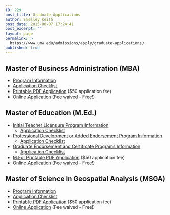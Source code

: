```yaml
---
ID: 229
post_title: Graduate Applications
author: Shelley Keith
post_date: 2015-08-07 17:24:41
post_excerpt: ""
layout: page
permalink: >
  https://www.umw.edu/admissions/apply/graduate-applications/
published: true
---
```

<h2>Master of Business Administration (MBA)</h2>
<ul>
	<li><a href="/admissions/graduate/degrees/mba/">Program Information</a></li>
	<li><a href="/admissions/graduate/degrees/mba/mba-checklist/">Application Checklist</a></li>
	<li><a href="/admissions/wp-content/uploads/sites/6/2015/08/MBA-Application.pdf">Printable PDF Application</a> ($50 application fee)</li>
	<li><a href="https://www.applyweb.com/umw/">Online Application</a> (Fee waived - Free!)</li>
</ul>
<h2>Master of Education (M.Ed.)</h2>
<ul>
	<li><a href="/admissions/graduate/degrees/med-teacher-licensure/">Initial Teacher Licensure Program Information</a>
<ul>
	<li><a href="/admissions/graduate/degrees/med-teacher-licensure/med-licensure-checklist/">Application Checklist</a></li>
</ul>
</li>
	<li><a href="/admissions/graduate/degrees/med-profdev/">Professional Development or Added Endorsement Program Information</a>
<ul>
	<li><a href="/admissions/graduate/degrees/med-profdev/med-profdev-checklist/">Application Checklist</a></li>
</ul>
</li>
	<li><a href="/admissions/graduate/degrees/endorsements/">Graduate Endorsement and Certificate Programs Information</a>
<ul>
	<li><a href="/admissions/graduate/degrees/endorsements/endorsement-checklist/">Application Checklist</a></li>
</ul>
</li>
	<li><a href="/admissions/wp-content/uploads/sites/6/2015/08/COE-grad-app.pdf">M.Ed. Printable PDF Application</a> ($50 application fee)</li>
	<li><a href="https://www.applyweb.com/umw/">Online Application</a> (Fee waived - Free!)</li>
</ul>
<h2>Master of Science in Geospatial Analysis (MSGA)</h2>
<ul>
	<li><a href="/admissions/graduate/degrees/msga/">Program Information</a></li>
	<li><a href="/admissions/graduate/degrees/msga/msga-checklist/">Application Checklist</a></li>
	<li><a href="/admissions/wp-content/uploads/sites/6/2015/08/MSGA-Application.pdf">Printable PDF Application</a> ($50 application fee)</li>
	<li><a href="https://www.applyweb.com/umw/">Online Application</a> (Fee waived - Free!)</li>
</ul>
